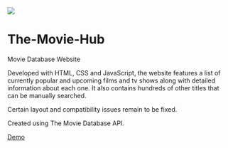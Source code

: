 <img src="https://imgur.com/a/v267XD0">

# The-Movie-Hub
Movie Database Website

Developed with HTML, CSS and JavaScript, the website features a list of currently popular and upcoming films and tv shows along with detailed information about each one. It also contains hundreds of other titles that can be manually searched. 

Certain layout and compatibility issues remain to be fixed.

Created using The Movie Database API.

<a href="https://sad-dubinsky-4bc6b8.netlify.app/index.html">Demo</a>
